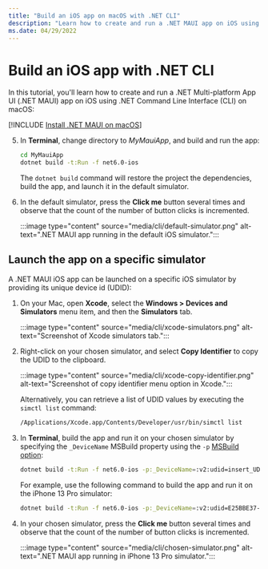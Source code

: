 ```yaml
---
title: "Build an iOS app on macOS with .NET CLI"
description: "Learn how to create and run a .NET MAUI app on iOS using .NET CLI on macOS."
ms.date: 04/29/2022
---
```


# Build an iOS app with .NET CLI

In this tutorial, you'll learn how to create and run a .NET Multi-platform App UI (.NET MAUI) app on iOS using .NET Command Line Interface (CLI) on macOS:

[!INCLUDE [Install .NET MAUI on macOS](~/includes/install-create-macos.md)]

<!-- markdownlint-disable MD029 -->
5. In **Terminal**, change directory to *MyMauiApp*, and build and run the app:

    ```zsh
    cd MyMauiApp
    dotnet build -t:Run -f net6.0-ios
    ```

    The `dotnet build` command will restore the project the dependencies, build the app, and launch it in the default simulator.
    <!-- markdownlint-enable MD029 -->

1. In the default simulator, press the **Click me** button several times and observe that the count of the number of button clicks is incremented.

    :::image type="content" source="media/cli/default-simulator.png" alt-text=".NET MAUI app running in the default iOS simulator.":::

## Launch the app on a specific simulator

A .NET MAUI iOS app can be launched on a specific iOS simulator by providing its unique device id (UDID):

1. On your Mac, open **Xcode**, select the **Windows > Devices and Simulators** menu item, and then the **Simulators** tab.

    :::image type="content" source="media/cli/xcode-simulators.png" alt-text="Screenshot of Xcode simulators tab.":::

1. Right-click on your chosen simulator, and select **Copy Identifier** to copy the UDID to the clipboard.

    :::image type="content" source="media/cli/xcode-copy-identifier.png" alt-text="Screenshot of copy identifier menu option in Xcode.":::

    Alternatively, you can retrieve a list of UDID values by executing the `simctl list` command:

    ```zsh
    /Applications/Xcode.app/Contents/Developer/usr/bin/simctl list
    ```

1. In **Terminal**, build the app and run it on your chosen simulator by specifying the `_DeviceName` MSBuild property using the `-p` [MSBuild option](/dotnet/core/tools/dotnet-build#msbuild):

    ```zsh
    dotnet build -t:Run -f net6.0-ios -p:_DeviceName=:v2:udid=insert_UDID_here
    ```

    For example, use the following command to build the app and run it on the iPhone 13 Pro simulator:

    ```zsh
    dotnet build -t:Run -f net6.0-ios -p:_DeviceName=:v2:udid=E25BBE37-69BA-4720-B6FD-D54C97791E79
    ```

1. In your chosen simulator, press the **Click me** button several times and observe that the count of the number of button clicks is incremented.

    :::image type="content" source="media/cli/chosen-simulator.png" alt-text=".NET MAUI app running in iPhone 13 Pro simulator.":::
